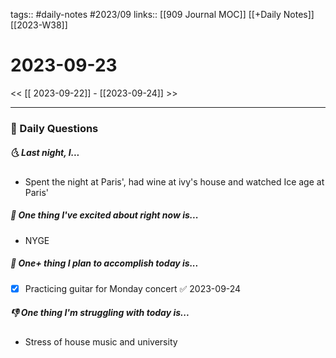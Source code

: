 tags:: #daily-notes #2023/09
links:: [[909 Journal MOC]] [[+Daily Notes]] [[2023-W38]]

# 2023-09-23

<< [[ 2023-09-22]] - [[2023-09-24]] >>

---
### 📅 Daily Questions
##### 🌜 Last night, I...
- Spent the night at Paris', had wine at ivy's house and watched Ice age at Paris'

##### 🙌 One thing I've excited about right now is...
- NYGE

##### 🚀 One+ thing I plan to accomplish today is...
- [x] Practicing guitar for Monday concert ✅ 2023-09-24

##### 👎 One thing I'm struggling with today is...
- Stress of house music and university